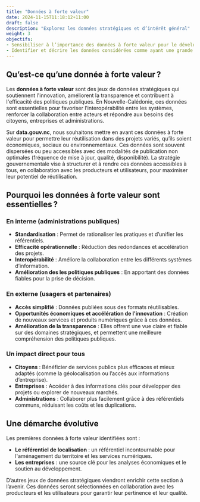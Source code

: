 ```yaml
---
title: "Données à forte valeur"
date: 2024-11-15T11:18:12+11:00
draft: false
description: "Explorez les données stratégiques et d’intérêt général"
weight: 3
objectifs:
- Sensibiliser à l’importance des données à forte valeur pour le développement de la Nouvelle-Calédonie.  
- Identifier et décrire les données considérées comme ayant une grande valeur pour le public, l'économie ou la recherche, afin de prioriser leur ouverture et leur utilisation.
---
```


## Qu’est-ce qu’une donnée à forte valeur ?

Les **données à forte valeur** sont des jeux de données stratégiques qui soutiennent l'innovation, améliorent la transparence et contribuent à l'efficacité des politiques publiques. En Nouvelle-Calédonie, ces données sont essentielles pour favoriser l’interopérabilité entre les systèmes, renforcer la collaboration entre acteurs et répondre aux besoins des citoyens, entreprises et administrations.

Sur **data.gouv.nc**, nous souhaitons mettre en avant ces données à forte valeur pour permettre leur réutilisation dans des projets variés, qu’ils soient économiques, sociaux ou environnementaux. 
Ces données sont souvent dispersées ou peu accessibles avec des modalités de publication non optimales (fréquence de mise à jour, qualité, disponibilité). La stratégie gouvernementale vise à structurer et à rendre ces données accessibles à tous, en collaboration avec les producteurs et utilisateurs, pour maximiser leur potentiel de réutilisation.


## Pourquoi les données à forte valeur sont essentielles ?

### En interne (administrations publiques)
- **Standardisation** : Permet de rationaliser les pratiques et d’unifier les référentiels.  
- **Efficacité opérationnelle** : Réduction des redondances et accélération des projets.  
- **Interopérabilité** : Améliore la collaboration entre les différents systèmes d’information.  
- **Amélioration des les politiques publiques** : En apportant des données fiables pour la prise de décision.

### En externe (usagers et partenaires)
- **Accès simplifié** : Données publiées sous des formats réutilisables.  
- **Opportunités économiques et accélération de l'innovation** : Création de nouveaux services et produits numériques grâce à ces données.  
- **Amélioration de la transparence** :  Elles offrent une vue claire et fiable sur des domaines stratégiques, et permettent une meilleure compréhension des politiques publiques.  

### Un impact direct pour tous
- **Citoyens** : Bénéficier de services publics plus efficaces et mieux adaptés (comme la géolocalisation ou l’accès aux informations d’entreprise).  
- **Entreprises** : Accéder à des informations clés pour développer des projets ou explorer de nouveaux marchés.  
- **Administrations** : Collaborer plus facilement grâce à des référentiels communs, réduisant les coûts et les duplications.  


## Une démarche évolutive
Les premières données à forte valeur identifiées sont :
- **Le référentiel de localisation** : un référentiel incontournable pour l'aménagement du territoire et les services numériques.
- **Les entreprises** : une source clé pour les analyses économiques et le soutien au développement.

D’autres jeux de données stratégiques viendront enrichir cette section à l’avenir. Ces données seront sélectionnées en collaboration avec les producteurs et les utilisateurs pour garantir leur pertinence et leur qualité.  
